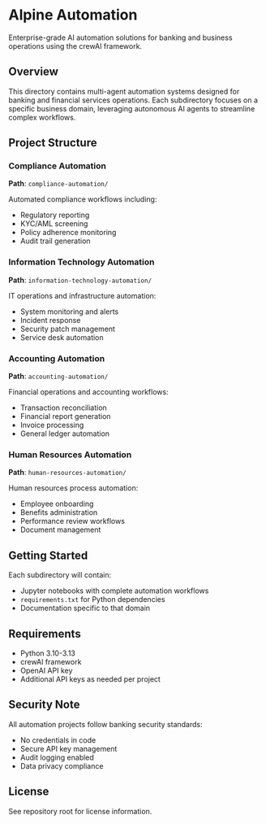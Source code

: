 # Alpine Automation

Enterprise-grade AI automation solutions for banking and business operations using the crewAI framework.

## Overview

This directory contains multi-agent automation systems designed for banking and financial services operations. Each subdirectory focuses on a specific business domain, leveraging autonomous AI agents to streamline complex workflows.

## Project Structure

### Compliance Automation
**Path**: `compliance-automation/`

Automated compliance workflows including:
- Regulatory reporting
- KYC/AML screening
- Policy adherence monitoring
- Audit trail generation

### Information Technology Automation
**Path**: `information-technology-automation/`

IT operations and infrastructure automation:
- System monitoring and alerts
- Incident response
- Security patch management
- Service desk automation

### Accounting Automation
**Path**: `accounting-automation/`

Financial operations and accounting workflows:
- Transaction reconciliation
- Financial report generation
- Invoice processing
- General ledger automation

### Human Resources Automation
**Path**: `human-resources-automation/`

Human resources process automation:
- Employee onboarding
- Benefits administration
- Performance review workflows
- Document management

## Getting Started

Each subdirectory will contain:
- Jupyter notebooks with complete automation workflows
- `requirements.txt` for Python dependencies
- Documentation specific to that domain

## Requirements

- Python 3.10-3.13
- crewAI framework
- OpenAI API key
- Additional API keys as needed per project

## Security Note

All automation projects follow banking security standards:
- No credentials in code
- Secure API key management
- Audit logging enabled
- Data privacy compliance

## License

See repository root for license information.
